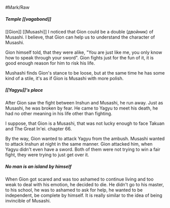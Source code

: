   #Mark/Raw 
##### Temple [[vagabond]]
[[Gion]] [[Musashi]] I noticed that Gion could be a double (двойник) of Musashi. I believe, that Gion can help us to understand the character of Musashi.

Gion himself told, that they were alike, "You are just like me, you only know how to speak through your sword". Gion fights just for the fun of it, it is good enough reason for him to risk his life. 

Mushashi finds Gion's stance to be loose, but at the same time he has some kind of a stile, it's as if Gion is Musashi with more polish.

##### [[Yagyu]]'s place
After Gion saw the fight between Inshun and Musashi, he run away. Just as Musashi, he was broken by fear. He came to Yagyu to meet his death, he had no other meaning in his life other than fighting. 

I suppose, that Gion is a Musashi, that was not lucky enough to face Takuan and The Great In'ei. chapter 66.

By the way, Gion wanted to attack Yagyu from the ambush. Musashi wanted to attack Inshun at night in the same manner. Gion attacked him, when Yagyu didn't even have a sword. Both of them were not trying to win a fair fight, they were trying to just get over it. 

##### No man is an island by himself
When Gion got scared and was too ashamed to continue living and too weak to deal with his emotion, he decided to die. He didn't go to his master, to his school, he was to ashamed to ask for help, he wanted to be independent, be complete by himself. It is really similar to the idea of being invincible of Musashi.